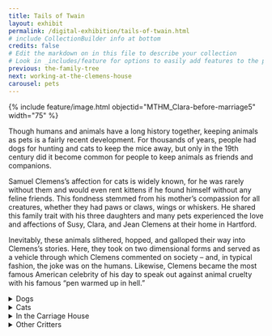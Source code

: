 ```yaml
---
title: Tails of Twain
layout: exhibit
permalink: /digital-exhibition/tails-of-twain.html
# include CollectionBuilder info at bottom
credits: false
# Edit the markdown on in this file to describe your collection
# Look in _includes/feature for options to easily add features to the page
previous: the-family-tree
next: working-at-the-clemens-house
carousel: pets
---
```


{% include feature/image.html objectid="MTHM_Clara-before-marriage5" width="75" %}

Though humans and animals have a long history together, keeping animals as pets is a fairly recent development. For thousands of years, people had dogs for hunting and cats to keep the mice away, but only in the 19th century did it become common for people to keep animals as friends and companions.

Samuel Clemens’s affection for cats is widely known, for he was rarely without them and would even rent kittens if he found himself without any feline friends. This fondness stemmed from his mother’s compassion for all creatures, whether they had paws or claws, wings or whiskers.  He shared this family trait with his three daughters and many pets experienced the love and affections of Susy, Clara, and Jean Clemens at their home in Hartford. 

Inevitably, these animals slithered, hopped, and galloped their way into Clemens’s stories. Here, they took on two dimensional forms and served as a vehicle through which Clemens commented on society – and, in typical fashion, the joke was on the humans. Likewise, Clemens became the most famous American celebrity of his day to speak out against animal cruelty with his famous “pen warmed up in hell.”

<details close><summary>Dogs</summary>
<span>
   <p>Just weeks before his death in April 1910, Samuel Clemens – who could make a joke out of anything – wrote out instructions for what to do at the gates of Heaven. These included: “Leave your dog outside. Heaven goes by favor. If it went by merit, you would stay out and your dog would go in.” </p>
<p>For his entire life, he admired the canine breed. “We cannot all be as good & sweet & lovely as a good dog,” he wrote, “but we can all try.” Stray and domestic dogs were a constant presence in the Missouri town of his childhood, and he observed their habits with vivid accuracy. He discoursed on the dogs of Constantinople in his bestselling travel book, The Innocents Abroad, the result of a trip to Europe and the Middle East. Dogs were a part of the domestic scene in his settled life in Hartford, and were adored by his daughters. </p>
<p>In _A Connecticut Yankee in King Arthur’s Court_, dogs wait by the table for the reveling knights, ladies, and lords to toss them a bone so they could “growl over it, and gnaw it, and grease the floor with it.” In Australia in 1896, Clemens wrote sympathetically of the scorned dingo, a wild dog relative. In his final days, a German shepherd shared his room with him.</p>
<p>While in Hartford we know of at least five dogs owned by the Clemenese. One was a very large dog named Flash. We can tell how big he is because we have pictures of him with the girls on the House’s front porch. </p>
<p>The girls also had a dog named Rab, and three puppies named I Know, You Know, and Don’t Know. </p>
<p>We also know that another dog lived on property, probably over in the carriage house with Patrick McAleer and his family, because in May 1880, Samuel paid $2.15 to the  Hartford Town Clerk for a dog license, marking it down in his account books as “Dog license for Jip the coach dog.” </p>
      </span></details>

<details close><summary>Cats</summary>
<span>
    <p>**_“The difference between Papa & Mama is that Mama loves morals & Papa loves cats.”_** – Susy Clemens, quoted by Clara Clemens, in _My Father, Mark Twain_</p>
 <p>Samuel Clemens’s fondness for felines started at an early age, as cats were the only animal that his mother allowed in the house. Clemens recalled in his autobiography, “We had nineteen cats at one time…they were a vast burden to us all—including my mother—but they were out of luck and that was enough; they had to stay. However, better these than no pets at all.” Over the years, and many cats later, his opinion of these four-legged cohorts grew from indifference to a strong affection that made him one of history’s most legendary cat lovers.</p>
 <p>Clemens always made sure that he was surrounded with cat companions. Cats played with his daughters in the Hartford house; he rented cats while staying for the summer in Dublin, New Hampshire; he placed kittens into the pockets of his billiard table in Redding, Connecticut. “Some people scorn a cat and think it not an essential,” he admitted, “but the Clemens tribe are not of these.” </p>
 <p>Because cats were such an integral part of his private life, it should come as no surprise that they make frequent appearances throughout his literature. Some of his real-life experiences with felines inspired things he penned, including scenes from _The Adventures of Tom Sawyer_ and an early New York Sunday Mercury sketch entitled “Tom Wolf and the Cats,” in which a friend of the narrator takes off after some noisy tomcats on an icy roof, with dire consequences. Despite his strong affections for many other creatures, nothing seems to beat his admiration and love for the cat. </p>
 <p>Clemens liked to give them silly names, and once noted that some of them “died early on account of being over-weighted with their names.” </p>
 <p>These are the known names of Samuel’s cats: Stray Kit, Abner, Motley, Fraulein, Lazy, Buffalo Bill,, Soapy Sall, Cleveland, Sour Mash, Pestilence, Billiards, Babylon, Famine, Ananda, Annanci, Sindbad, Bones, Appollinaris, Zoroaster, Blatherskite, Socrates, Belshazzar, Old Minniecat, Tammany, Satan, Sackcloth, Bambino, Sin, Ashes, and Oleomargarine. </p>
      </span></details>

<details close><summary>In the Carriage House</summary>
<span>
     <p>Pets weren’t the only animals in the Clemenses household. Their coachman Patrick McAleer was in charge of the cows, horses, ducks and geese that lived in the carriage house and fields surrounding the house. The most important part of Patrick’s job was to take care of these animals, especially the horses that pulled the Clemens family’s carriages and sleighs. While in Hartford, the Clemenses owned at least two horses, one of whom was named Max. Clara and Jean loved to sit up front in the carriage with Patrick and help him hold the reins. He also went out with the girls riding on horseback. Jean loved horses so much that her father joked she might grow up to be a jockey and live in the stable.</p>
 <p>Middle daughter Clara, however, preferred her pet calf, Jumbo, who she rode regularly. After Jumbo had thrown the little girl twice, McAleer sold the calf. Clara describes the result in a chapter called “The Clemens Temper” in her 1931 memoir, _My Father, Mark Twain_.</p>
 <p>“When Patrick, the coachman, confessed to me, when I appeared in the barn the next morning following my second “throw,” that he had sold “Jumbo,” I raised such a hullabaloo that my screams reached even my father’s study. He came running down to snatch me from danger. When he discovered the cause of my misery, he was most sympathetic and told Patrick he would have to buy the calf back immediately; which was done that very day. Father could always be depended upon to see that the fair thing was done, and although he had no particular liking for cows, big or little, he loved animals in general and could understand the pain I felt in being separated from my pet.”</p>
      </span></details>


<details close><summary>Other Critters</summary>
<span>
    <p>For a little while, Clara and Susy kept two pet squirrels in a small room on the third floor of the house until their father discovered they had chewed up the floor and window frames. When Clara Clemens returned to the Mark Twain House in the 1920s, she annotated floor plans of the house with what she remembered from living there. On the third floor she noted which closet held the squirrels.</p>
      </span></details>
